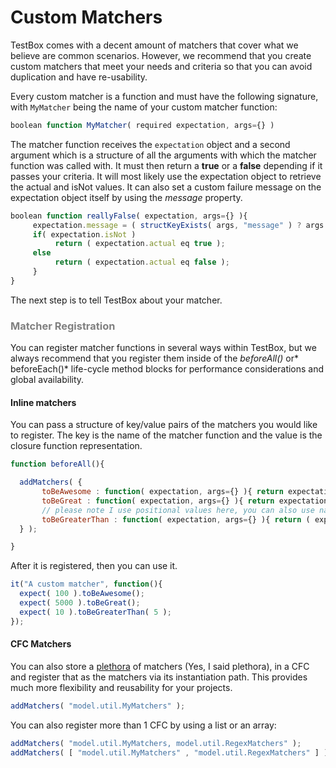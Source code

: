 # Custom Matchers

TestBox comes with a decent amount of matchers that cover what we believe are common scenarios. However, we recommend that you create custom matchers that meet your needs and criteria so that you can avoid duplication and have re-usability. 

Every custom matcher is a function and must have the following signature, with `MyMatcher` being the name of your custom matcher function:

```javascript
boolean function MyMatcher( required expectation, args={} )
```

The matcher function receives the `expectation` object and a second argument which is a structure of all the arguments with which the matcher function was called with. It must then return a **true** or a **false** depending if it passes your criteria. It will most likely use the expectation object to retrieve the actual and isNot values. It can also set a custom failure message on the expectation object itself by using the *message* property.

```javascript
boolean function reallyFalse( expectation, args={} ){
     expectation.message = ( structKeyExists( args, "message" ) ? args.message : "[#expectation.actual#] is not really false" );
     if( expectation.isNot )
          return ( expectation.actual eq true );
     else
          return ( expectation.actual eq false );
     }
}
```

The next step is to tell TestBox about your matcher.

<h3 style="color:grey">Matcher Registration</h3>

You can register matcher functions in several ways within TestBox, but we always recommend that you register them inside of the *beforeAll()* or* beforeEach()* life-cycle method blocks for performance considerations and global availability.

#### Inline matchers
You can pass a structure of key/value pairs of the matchers you would like to register. The key is the name of the matcher function and the value is the closure function representation.

```javascript
function beforeAll(){

  addMatchers( {
       toBeAwesome : function( expectation, args={} ){ return expectation.actual gte 100; },
       toBeGreat : function( expectation, args={} ){ return expectation.actual gte 1000; },
       // please note I use positional values here, you can also use name-value arguements.
       toBeGreaterThan : function( expectation, args={} ){ return ( expectation.actual gt args[ 1 ]  ); }
  } );

}
```

After it is registered, then you can use it.

```javascript
it("A custom matcher", function(){
  expect( 100 ).toBeAwesome();
  expect( 5000 ).toBeGreat();
  expect( 10 ).toBeGreaterThan( 5 );
});
```

#### CFC Matchers

You can also store a [plethora](http://en.wikipedia.org/wiki/Plethora) of matchers (Yes, I said plethora), in a CFC and register that as the matchers via its instantiation path. This provides much more flexibility and reusability for your projects.

```javascript
addMatchers( "model.util.MyMatchers" );
```
You can also register more than 1 CFC by using a list or an array:

```javascript
addMatchers( "model.util.MyMatchers, model.util.RegexMatchers" );
addMatchers( [ "model.util.MyMatchers" , "model.util.RegexMatchers" ] );
```


